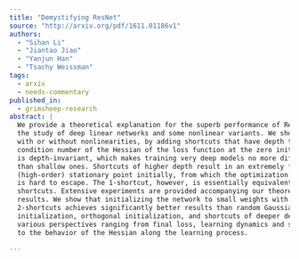 ```yaml
---
title: "Demystifying ResNet"
source: "http://arxiv.org/pdf/1611.01186v1"
authors:
  - "Sihan Li"
  - "Jiantao Jiao"
  - "Yanjun Han"
  - "Tsachy Weissman"
tags:
  - arxiv
  - needs-commentary
published_in:
  - grimsheep-research
abstract: |
  We provide a theoretical explanation for the superb performance of ResNet via
  the study of deep linear networks and some nonlinear variants. We show that
  with or without nonlinearities, by adding shortcuts that have depth two, the
  condition number of the Hessian of the loss function at the zero initial point
  is depth-invariant, which makes training very deep models no more difficult
  than shallow ones. Shortcuts of higher depth result in an extremely flat
  (high-order) stationary point initially, from which the optimization algorithm
  is hard to escape. The 1-shortcut, however, is essentially equivalent to no
  shortcuts. Extensive experiments are provided accompanying our theoretical
  results. We show that initializing the network to small weights with
  2-shortcuts achieves significantly better results than random Gaussian (Xavier)
  initialization, orthogonal initialization, and shortcuts of deeper depth, from
  various perspectives ranging from final loss, learning dynamics and stability,
  to the behavior of the Hessian along the learning process.
  
---
```

